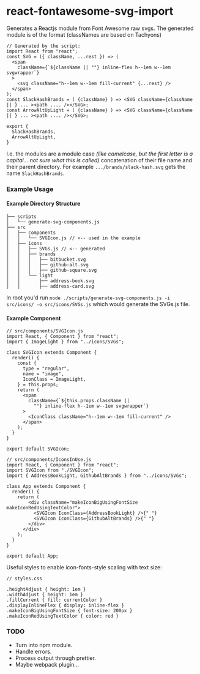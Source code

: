 # react-fontawesome-svg-import

Generates a Reactjs module from Font Awesome raw svgs. The generated module is of the format (classNames are based on Tachyons)

```
// Generated by the script:
import React from "react";
const SVG = ({ className, ...rest }) => (
  <span
    className={`${className || ""} inline-flex h--1em w--1em svgwrapper`}
  >
    <svg className="h--1em w--1em fill-current" {...rest} />
  </span>
);
const SlackHashBrands = ( {className} ) => <SVG className={className || } ... ><path .... /></SVG>;
const ArrowAltUpLight = ( {className} ) => <SVG className={className || } ... ><path .... /></SVG>;

export {
  SlackHashBrands,
  ArrowAltUpLight,
}
```

I.e. the modules are a module case *(like camelcase, but the first letter is a capital... not sure what this is called)* concatenation of their file name and their parent directory. For example `.../brands/slack-hash.svg` gets the name `SlackHashBrands`.


### Example Usage

#### Example Directory Structure

```
├── scripts
│   └── generate-svg-components.js
├── src
│   ├── components
│   │   └── SVGIcon.js // <-- used in the example
│   ├── icons
│   │   ├── SVGs.js // <-- generated
│   │   ├── brands
│   │   │   ├── bitbucket.svg
│   │   │   ├── github-alt.svg
│   │   │   ├── github-square.svg
│   │   └── light
│   │       ├── address-book.svg
│   │       ├── address-card.svg

```

In root you'd run `node ./scripts/generate-svg-components.js -i src/icons/ -o src/icons/SVGs.js` which would generate the SVGs.js file.

#### Example Component

```
// src/components/SVGIcon.js
import React, { Component } from "react";
import { ImageLight } from "../icons/SVGs";

class SVGIcon extends Component {
  render() {
    const {
      type = "regular",
      name = "image",
      IconClass = ImageLight,
    } = this.props;
    return (
      <span
        className={`${this.props.className ||
          ""} inline-flex h--1em w--1em svgwrapper`}
      >
        <IconClass className="h--1em w--1em fill-current" />
      </span>
    );
  }
}

export default SVGIcon;
```

```
// src/components/IconsInUse.js
import React, { Component } from "react";
import SVGIcon from "./SVGIcon";
import { AddressBookLight, GithubAltBrands } from "../icons/SVGs";

class App extends Component {
  render() {
    return (
        <div className="makeIconBigUsingFontSize makeIconRedUsingTextColor">
          <SVGIcon IconClass={AddressBookLight} />{" "}
          <SVGIcon IconClass={GithubAltBrands} />{" "}
        </div>
      </div>
    );
  }
}

export default App;
```

Useful styles to enable icon-fonts-style scaling with text size:

```
// styles.css

.heightAdjust { height: 1em }
.widthAdjust { height: 1em }
.fillCurrent { fill: currentColor }
.displayInlineFlex { display: inline-flex }
.makeIconBigUsingFontSize { font-size: 200px }
.makeIconRedUsingTextColor { color: red }
```


### TODO

- Turn into npm module.
- Handle errors.
- Process output through prettier.
- Maybe webpack plugin...

